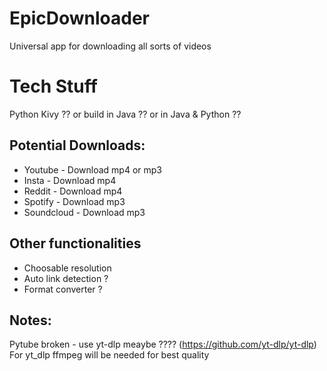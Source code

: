 # EpicDownloader
Universal app for downloading all sorts of videos

# Tech Stuff
Python Kivy ?? or build in Java ?? or in Java & Python ??

## Potential Downloads:
- Youtube - Download mp4 or mp3
- Insta - Download mp4
- Reddit - Download mp4
- Spotify - Download mp3
- Soundcloud - Download mp3

## Other functionalities
- Choosable resolution
- Auto link detection ?
- Format converter ?

## Notes:
Pytube broken - use yt-dlp meaybe ???? (https://github.com/yt-dlp/yt-dlp)
For yt_dlp ffmpeg will be needed for best quality